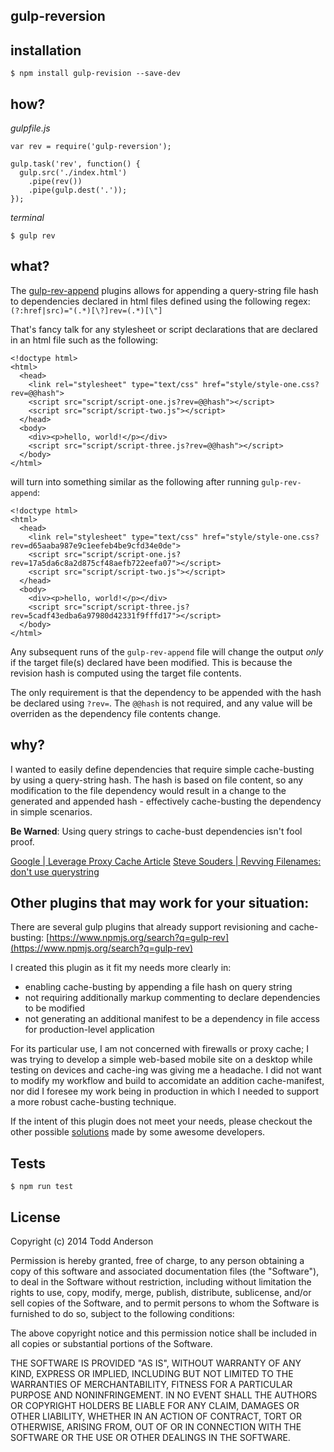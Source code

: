 gulp-reversion
---

installation
---
```
$ npm install gulp-revision --save-dev
```

how?
---
_gulpfile.js_
```
var rev = require('gulp-reversion');

gulp.task('rev', function() {
  gulp.src('./index.html')
    .pipe(rev())
    .pipe(gulp.dest('.'));
});

```

_terminal_
```
$ gulp rev
```

what?
---
The [gulp-rev-append](https://github.com/bustardcelly/gulp-rev-append) plugins allows for appending a query-string file hash to dependencies declared in html files defined using the following regex: `(?:href|src)="(.*)[\?]rev=(.*)[\"]`

That's fancy talk for any stylesheet or script declarations that are declared in an html file such as the following:

```
<!doctype html>
<html>
  <head>
    <link rel="stylesheet" type="text/css" href="style/style-one.css?rev=@@hash">
    <script src="script/script-one.js?rev=@@hash"></script>
    <script src="script/script-two.js"></script>
  </head>
  <body>
    <div><p>hello, world!</p></div>
    <script src="script/script-three.js?rev=@@hash"></script>
  </body>
</html>
```

will turn into something similar as the following after running `gulp-rev-append`:
```
<!doctype html>
<html>
  <head>
    <link rel="stylesheet" type="text/css" href="style/style-one.css?rev=d65aaba987e9c1eefeb4be9cfd34e0de">
    <script src="script/script-one.js?rev=17a5da6c8a2d875cf48aefb722eefa07"></script>
    <script src="script/script-two.js"></script>
  </head>
  <body>
    <div><p>hello, world!</p></div>
    <script src="script/script-three.js?rev=5cadf43edba6a97980d42331f9fffd17"></script>
  </body>
</html>
```

Any subsequent runs of the `gulp-rev-append` file will change the output _only_ if the target file(s) declared have been modified. This is because the revision hash is computed using the target file contents.

The only requirement is that the dependency to be appended with the hash be declared using `?rev=`. The `@@hash` is not required, and any value will be overriden as the dependency file contents change.

why?
---
I wanted to easily define dependencies that require simple cache-busting by using a query-string hash. The hash is based on file content, so any modification to the file dependency would result in a change to the generated and appended hash - effectively cache-busting the dependency in simple scenarios.

__Be Warned__: Using query strings to cache-bust dependencies isn't fool proof.

[Google | Leverage Proxy Cache Article](https://developers.google.com/speed/docs/best-practices/caching?csw=1#LeverageProxyCaching)
[Steve Souders | Revving Filenames: don't use querystring](http://www.stevesouders.com/blog/2008/08/23/revving-filenames-dont-use-querystring/)

Other plugins that may work for your situation:
---
There are several gulp plugins that already support revisioning and cache-busting: [https://www.npmjs.org/search?q=gulp-rev](https://www.npmjs.org/search?q=gulp-rev)

I created this plugin as it fit my needs more clearly in:

* enabling cache-busting by appending a file hash on query string
* not requiring additionally markup commenting to declare dependencies to be modified
* not generating an additional manifest to be a dependency in file access for production-level application

For its particular use, I am not concerned with firewalls or proxy cache; I was trying to develop a simple web-based mobile site on a desktop while testing on devices and cache-ing was giving me a headache. I did not want to modify my workflow and build to accomidate an addition cache-manifest, nor did I foresee my work being in production in which I needed to support a more robust cache-busting technique.

If the intent of this plugin does not meet your needs, please checkout the other possible [solutions](https://www.npmjs.org/search?q=gulp-rev) made by some awesome developers.

Tests
---

```
$ npm run test
```

License
---
Copyright (c) 2014 Todd Anderson

Permission is hereby granted, free of charge, to any person
obtaining a copy of this software and associated documentation
files (the "Software"), to deal in the Software without
restriction, including without limitation the rights to use,
copy, modify, merge, publish, distribute, sublicense, and/or sell
copies of the Software, and to permit persons to whom the
Software is furnished to do so, subject to the following
conditions:

The above copyright notice and this permission notice shall be
included in all copies or substantial portions of the Software.

THE SOFTWARE IS PROVIDED "AS IS", WITHOUT WARRANTY OF ANY KIND,
EXPRESS OR IMPLIED, INCLUDING BUT NOT LIMITED TO THE WARRANTIES
OF MERCHANTABILITY, FITNESS FOR A PARTICULAR PURPOSE AND
NONINFRINGEMENT. IN NO EVENT SHALL THE AUTHORS OR COPYRIGHT
HOLDERS BE LIABLE FOR ANY CLAIM, DAMAGES OR OTHER LIABILITY,
WHETHER IN AN ACTION OF CONTRACT, TORT OR OTHERWISE, ARISING
FROM, OUT OF OR IN CONNECTION WITH THE SOFTWARE OR THE USE OR
OTHER DEALINGS IN THE SOFTWARE.
